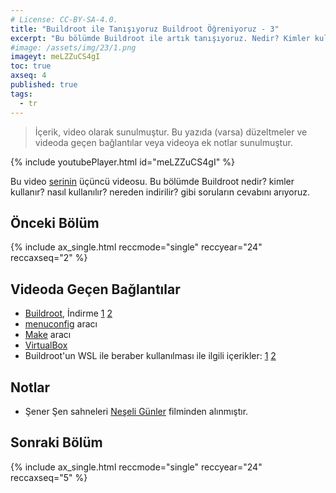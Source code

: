 ```yaml
---
# License: CC-BY-SA-4.0.
title: "Buildroot ile Tanışıyoruz Buildroot Öğreniyoruz - 3"
excerpt: "Bu bölümde Buildroot ile artık tanışıyoruz. Nedir? Kimler kullanır? Nasıl kullanılır? Nereden indirilir? ..."
#image: /assets/img/23/1.png
imageyt: meLZZuCS4gI
toc: true
axseq: 4
published: true
tags:
  - tr
---
```


> İçerik, video olarak sunulmuştur. Bu yazıda (varsa) düzeltmeler ve videoda
> geçen bağlantılar veya videoya ek notlar sunulmuştur.

{% include youtubePlayer.html id="meLZZuCS4gI" %}

Bu video
[serinin](https://www.youtube.com/playlist?list=PLr5LL6z9GIeE2auxES8u_MycPvl6AlCZw)
üçüncü videosu. Bu bölümde Buildroot nedir? kimler kullanır? nasıl kullanılır?
nereden indirilir? gibi soruların cevabını arıyoruz.

## Önceki Bölüm

{% include ax_single.html reccmode="single" reccyear="24" reccaxseq="2" %}

## Videoda Geçen Bağlantılar

- [Buildroot](https://buildroot.org/), İndirme
  [1](https://buildroot.org/download.html)
  [2](https://buildroot.org/downloads/)
- [menuconfig](https://en.wikipedia.org/wiki/Menuconfig) aracı
- [Make](https://en.wikipedia.org/wiki/Make_(software)) aracı
- [VirtualBox](https://www.virtualbox.org/)
- Buildroot'un WSL ile beraber kullanılması ile ilgili içerikler:
  [1](https://blog.mjjames.co.uk/2019/06/can-you-use-buildroot-with-windows.html)
  [2](https://www.reddit.com/r/embedded/comments/fgnw1u/is_buildroot_or_yocto_or_alternatives_available/)

## Notlar

- Şener Şen sahneleri [Neşeli Günler](https://www.youtube.com/watch?v=ulncsMqlDQY)
  filminden alınmıştır.

## Sonraki Bölüm

{% include ax_single.html reccmode="single" reccyear="24" reccaxseq="5" %}
